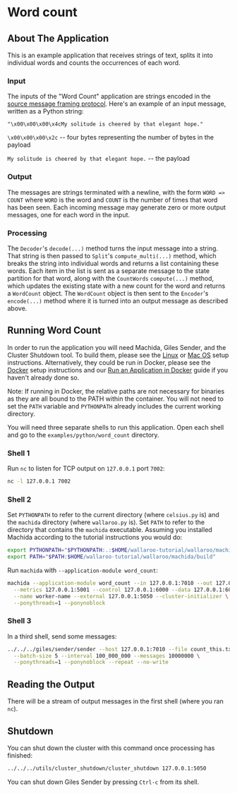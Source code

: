 # Word count

## About The Application

This is an example application that receives strings of text, splits it into individual words and counts the occurrences of each word.

### Input

The inputs of the "Word Count" application are strings encoded in the [source message framing protocol](/book/core-concepts/decoders-and-encoders.md#framed-message-protocols#source-message-framing-protocol). Here's an example of an input message, written as a Python string:

```
"\x00\x00\x00\x4cMy solitude is cheered by that elegant hope."
```

`\x00\x00\x00\x2c` -- four bytes representing the number of bytes in the payload

`My solitude is cheered by that elegant hope.` -- the payload

### Output

The messages are strings terminated with a newline, with the form `WORD => COUNT` where `WORD` is the word and `COUNT` is the number of times that word has been seen. Each incoming message may generate zero or more output messages, one for each word in the input.

### Processing

The `Decoder`'s `decode(...)` method turns the input message into a string. That string is then passed to `Split`'s `compute_multi(...)` method, which breaks the string into individual words and returns a list containing these words. Each item in the list is sent as a separate message to the state partition for that word, along with the `CountWords` `compute(...)` method, which updates the existing state with a new count for the word and returns a `WordCount` object. The `WordCount` object is then sent to the `Encoder`'s `encode(...)` method where it is turned into an output message as described above.

## Running Word Count

In order to run the application you will need Machida, Giles Sender, and the Cluster Shutdown tool. To build them, please see the [Linux](/book/getting-started/linux-setup.md) or [Mac OS](/book/getting-started/macos-setup.md) setup instructions. Alternatively, they could be run in Docker, please see the [Docker](/book/getting-started/docker-setup.md) setup instructions and our [Run an Application in Docker](/book/getting-started/run-a-wallaroo-application-docker.md) guide if you haven't already done so.

Note: If running in Docker, the relative paths are not necessary for binaries as they are all bound to the PATH within the container. You will not need to set the `PATH` variable and `PYTHONPATH` already includes the current working directory.

You will need three separate shells to run this application. Open each shell and go to the `examples/python/word_count` directory.

### Shell 1

Run `nc` to listen for TCP output on `127.0.0.1` port `7002`:

```bash
nc -l 127.0.0.1 7002
```

### Shell 2

Set `PYTHONPATH` to refer to the current directory (where `celsius.py` is) and the `machida` directory (where `wallaroo.py` is). Set `PATH` to refer to the directory that contains the `machida` executable. Assuming you installed Machida according to the tutorial instructions you would do:

```bash
export PYTHONPATH="$PYTHONPATH:.:$HOME/wallaroo-tutorial/wallaroo/machida"
export PATH="$PATH:$HOME/wallaroo-tutorial/wallaroo/machida/build"
```

Run `machida` with `--application-module word_count`:

```bash
machida --application-module word_count --in 127.0.0.1:7010 --out 127.0.0.1:7002 \
  --metrics 127.0.0.1:5001 --control 127.0.0.1:6000 --data 127.0.0.1:6001 \
  --name worker-name --external 127.0.0.1:5050 --cluster-initializer \
  --ponythreads=1 --ponynoblock
```

### Shell 3

In a third shell, send some messages:

```bash
../../../giles/sender/sender --host 127.0.0.1:7010 --file count_this.txt \
  --batch-size 5 --interval 100_000_000 --messages 10000000 \
  --ponythreads=1 --ponynoblock --repeat --no-write
```

## Reading the Output

There will be a stream of output messages in the first shell (where you ran `nc`).

## Shutdown

You can shut down the cluster with this command once processing has finished:

```bash
../../../utils/cluster_shutdown/cluster_shutdown 127.0.0.1:5050
```

You can shut down Giles Sender by pressing `Ctrl-c` from its shell.
